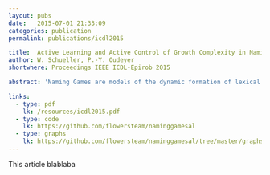 ```yaml
---
layout: pubs
date:   2015-07-01 21:33:09
categories: publication
permalink: publications/icdl2015

title:  Active Learning and Active Control of Growth Complexity in Naming Games
author: W. Schueller, P.-Y. Oudeyer
shortwhere: Proceedings IEEE ICDL-Epirob 2015

abstract: 'Naming Games are models of the dynamic formation of lexical conventions in populations of agents. In this work we introduce new Naming Game strategies, using developmental and active learning mechanisms to control the growth of complexity. An information theoretical measure to compare those strategies is introduced, and used to study their impact on the dynamics of the Naming Game.'

links:
  - type: pdf
    lk: /resources/icdl2015.pdf
  - type: code
    lk: https://github.com/flowersteam/naminggamesal
  - type: graphs
    lk: https://github.com/flowersteam/naminggamesal/tree/master/graphs
---
```



This article blablaba

